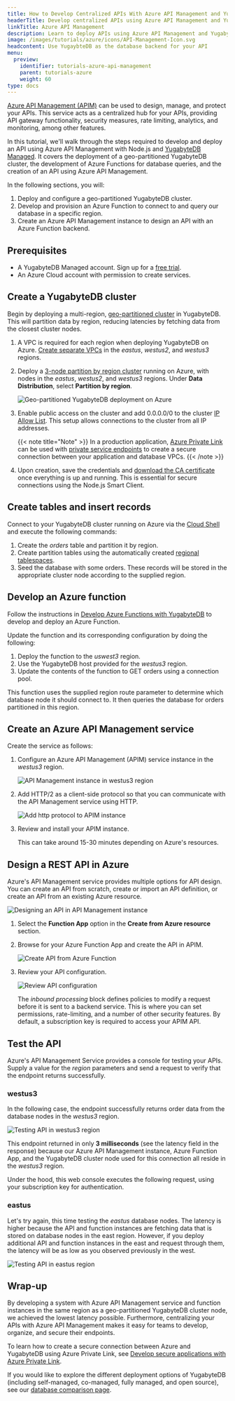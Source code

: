 ```yaml
---
title: How to Develop Centralized APIs With Azure API Management and YugaybteDB
headerTitle: Develop centralized APIs using Azure API Management and YugaybteDB
linkTitle: Azure API Management
description: Learn to deploy APIs using Azure API Management and YugabyteDB, covering geo-partitioned clusters and Azure Function development.
image: /images/tutorials/azure/icons/API-Management-Icon.svg
headcontent: Use YugaybteDB as the database backend for your API
menu:
  preview:
    identifier: tutorials-azure-api-management
    parent: tutorials-azure
    weight: 60
type: docs
---
```


[Azure API Management (APIM)](https://azure.microsoft.com/en-us/products/api-management/) can be used to design, manage, and protect your APIs. This service acts as a centralized hub for your APIs, providing API gateway functionality, security measures, rate limiting, analytics, and monitoring, among other features.

In this tutorial, we'll walk through the steps required to develop and deploy an API using Azure API Management with Node.js and [YugabyteDB Managed](https://www.yugabyte.com/yugabytedb/). It covers the deployment of a geo-partitioned YugabyteDB cluster, the development of Azure Functions for database queries, and the creation of an API using Azure API Management.

In the following sections, you will:

1. Deploy and configure a geo-partitioned YugabyteDB cluster.
1. Develop and provision an Azure Function to connect to and query our database in a specific region.
1. Create an Azure API Management instance to design an API with an Azure Function backend.

## Prerequisites

- A YugabyteDB Managed account. Sign up for a [free trial](https://cloud.yugabyte.com/signup/).
- An Azure Cloud account with permission to create services.

## Create a YugabyteDB cluster

Begin by deploying a multi-region, [geo-partitioned cluster](../../../yugabyte-cloud/cloud-basics/create-clusters/create-clusters-geopartition/) in YugabyteDB. This will partition data by region, reducing latencies by fetching data from the closest cluster nodes.

1. A VPC is required for each region when deploying YugabyteDB on Azure. [Create separate VPCs](../../../yugabyte-cloud/cloud-basics/cloud-vpcs/cloud-add-vpc/) in the _eastus_, _westus2_, and _westus3_ regions.
1. Deploy a [3-node partition by region cluster](../../../yugabyte-cloud/cloud-basics/create-clusters/create-clusters-geopartition/) running on Azure, with nodes in the _eastus_, _westus2_, and _westus3_ regions. Under **Data Distribution**, select **Partition by region**.

    ![Geo-partitioned YugabyteDB deployment on Azure](/images/tutorials/azure/azure-private-link/yb-deployment.png "Geo-partitioned YugabyteDB deployment on Azure")

1. Enable public access on the cluster and add 0.0.0.0/0 to the cluster [IP Allow List](../../../yugabyte-cloud/cloud-secure-clusters/add-connections/). This setup allows connections to the cluster from all IP addresses.

    {{< note title="Note" >}}
In a production application, [Azure Private Link](../../../yugabyte-cloud/cloud-basics/cloud-vpcs/managed-endpoint-azure/) can be used with [private service endpoints](../../../yugabyte-cloud/cloud-basics/cloud-vpcs/managed-endpoint-azure/#create-a-pse-in-yugabytedb-managed) to create a secure connection between your application and database VPCs.
    {{< /note >}}

1. Upon creation, save the credentials and [download the CA certificate](../../../develop/build-apps/cloud-add-ip/#download-your-cluster-certificate) once everything is up and running. This is essential for secure connections using the Node.js Smart Client.

## Create tables and insert records

Connect to your YugabyteDB cluster running on Azure via the [Cloud Shell](../../../yugabyte-cloud/cloud-connect/connect-cloud-shell/) and execute the following commands:

1. Create the _orders_ table and partition it by region.
1. Create partition tables using the automatically created [regional tablespaces](../../../yugabyte-cloud/cloud-basics/create-clusters/create-clusters-geopartition/#tablespaces).
1. Seed the database with some orders. These records will be stored in the appropriate cluster node according to the supplied region.

## Develop an Azure function

Follow the instructions in [Develop Azure Functions with YugabyteDB](../azure-functions/) to develop and deploy an Azure Function.

Update the function and its corresponding configuration by doing the following:

1. Deploy the function to the _uswest3_ region.
1. Use the YugabyteDB host provided for the _westus3_ region.
1. Update the contents of the function to GET orders using a connection pool.

This function uses the supplied region route parameter to determine which database node it should connect to. It then queries the database for orders partitioned in this region.

## Create an Azure API Management service

Create the service as follows:

1. Configure an Azure API Management (APIM) service instance in the _westus3_ region.

    ![API Management instance in westus3 region](/images/tutorials/azure/azure-api-management/azure-api-mgmt-config.png "API Management instance in westus3 region")

1. Add HTTP/2 as a client-side protocol so that you can communicate with the API Management service using HTTP.

    ![Add http protocol to APIM instance](/images/tutorials/azure/azure-api-management/azure-api-mgmt-http.png "Add http protocol to APIM instance")

1. Review and install your APIM instance.

    This can take around 15-30 minutes depending on Azure's resources.

## Design a REST API in Azure

Azure's API Management service provides multiple options for API design. You can create an API from scratch, create or import an API definition, or create an API from an existing Azure resource.

![Designing an API in API Management instance](/images/tutorials/azure/azure-api-management/azure-api-mgmt-designing-api.png "Designing an API in API Management instance")

1. Select the **Function App** option in the **Create from Azure resource** section.
1. Browse for your Azure Function App and create the API in APIM.

    ![Create API from Azure Function](/images/tutorials/azure/azure-api-management/azure-api-mgmt-function-app.png "Create API from Azure Function")

1. Review your API configuration.

    ![Review API configuration](/images/tutorials/azure/azure-api-management/azure-api-mgmt-api-overview.png "Review API configuration")

    The _inbound processing_ block defines policies to modify a request before it is sent to a backend service. This is where you can set permissions, rate-limiting, and a number of other security features. By default, a subscription key is required to access your APIM API.

## Test the API

Azure's API Management Service provides a console for testing your APIs. Supply a value for the _region_ parameters and send a request to verify that the endpoint returns successfully.

### westus3

In the following case, the endpoint successfully returns order data from the database nodes in the _westus3_ region.

![Testing API in westus3 region](/images/tutorials/azure/azure-api-management/azure-api-mgmt-testing-westus3.png "Testing API in westus3 region")

This endpoint returned in only **3 milliseconds** (see the latency field in the response) because our Azure API Management instance, Azure Function App, and the YugabyteDB cluster node used for this connection all reside in the _westus3_ region.

Under the hood, this web console executes the following request, using your subscription key for authentication.

### eastus

Let's try again, this time testing the _eastus_ database nodes. The latency is higher because the API and function instances are fetching data that is stored on database nodes in the east region. However, if you deploy additional API and function instances in the east and request through them, the latency will be as low as you observed previously in the west.

![Testing API in eastus region](/images/tutorials/azure/azure-api-management/azure-api-mgmt-testing-eastus.png "Testing API in eastus region")

## Wrap-up

By developing a system with Azure API Management service and function instances in the same region as a geo-partitioned YugabyteDB cluster node, we achieved the lowest latency possible. Furthermore, centralizing your APIs with Azure API Management makes it easy for teams to develop, organize, and secure their endpoints.

To learn how to create a secure connection between Azure and YugabyteDB using Azure Private Link, see [Develop secure applications with Azure Private Link](../azure-private-link/).

If you would like to explore the different deployment options of YugabyteDB (including self-managed, co-managed, fully managed, and open source), see our [database comparison page](https://www.yugabyte.com/compare-products/).
